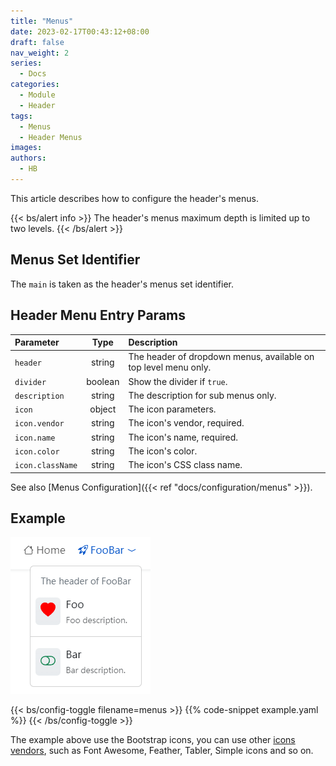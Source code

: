 ```yaml
---
title: "Menus"
date: 2023-02-17T00:43:12+08:00
draft: false
nav_weight: 2
series:
  - Docs
categories:
  - Module
  - Header
tags:
  - Menus
  - Header Menus
images:
authors:
  - HB
---
```


This article describes how to configure the header's menus.

<!--more-->

{{< bs/alert info >}}
The header's menus maximum depth is limited up to two levels.
{{< /bs/alert >}}

## Menus Set Identifier

The `main` is taken as the header's menus set identifier.

## Header Menu Entry Params

| Parameter        |  Type   | Description                                                     |
| :--------------- | :-----: | :-------------------------------------------------------------- |
| `header`         | string  | The header of dropdown menus, available on top level menu only. |
| `divider`        | boolean | Show the divider if `true`.                                     |
| `description`    | string  | The description for sub menus only.                             |
| `icon`           | object  | The icon parameters.                                            |
| `icon.vendor`    | string  | The icon's vendor, required.                                    |
| `icon.name`      | string  | The icon's name, required.                                      |
| `icon.color`     | string  | The icon's color.                                               |
| `icon.className` | string  | The icon's CSS class name.                                      |

See also [Menus Configuration]({{< ref "docs/configuration/menus" >}}).

## Example

![Header Menus Example](example.png)

{{< bs/config-toggle filename=menus >}}
{{% code-snippet example.yaml %}}
{{< /bs/config-toggle >}}

The example above use the Bootstrap icons, you can use other [icons vendors](https://hugomods.com/en/icons), such as Font Awesome, Feather, Tabler, Simple icons and so on.
